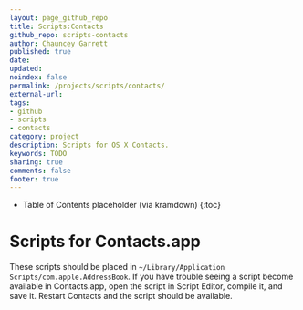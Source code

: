 ```yaml
---
layout: page_github_repo
title: Scripts:Contacts
github_repo: scripts-contacts
author: Chauncey Garrett
published: true
date:
updated:
noindex: false
permalink: /projects/scripts/contacts/
external-url:
tags:
- github
- scripts
- contacts
category: project
description: Scripts for OS X Contacts.
keywords: TODO
sharing: true
comments: false
footer: true
---
```


* Table of Contents placeholder (via kramdown)
{:toc}

# Scripts for Contacts.app

These scripts should be placed in `~/Library/Application Scripts/com.apple.AddressBook`. If you have trouble seeing a script become available in Contacts.app, open the script in Script Editor, compile it, and save it. Restart Contacts and the script should be available.
